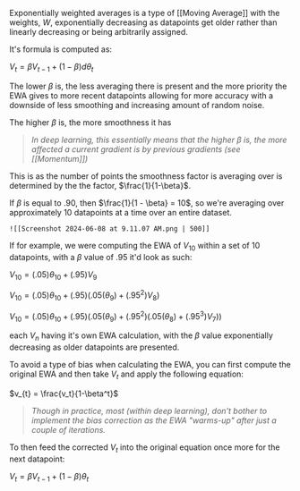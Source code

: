 Exponentially weighted averages is a type of [[Moving Average]] with the weights, $W$, exponentially decreasing as datapoints get older rather than linearly decreasing or being arbitrarily assigned. 

It's formula is computed as:

$V_t = \beta V_{t-1} + (1 - \beta) d\theta_t$

The lower $\beta$ is, the less averaging there is present and the more priority the EWA gives to more recent datapoints allowing for more accuracy with a downside of less smoothing and increasing amount of random noise.

The higher $\beta$ is, the more smoothness it has

> *In deep learning, this essentially means that the higher $\beta$ is, the more affected a current gradient is by previous gradients (see [[Momentum]])*

This is as the number of points the smoothness factor is averaging over is determined by the the factor, $\frac{1}{1-\beta}$.

If $\beta$ is equal to $.90$, then $\frac{1}{1 - \beta} = 10$, so we're averaging over approximately $10$ datapoints at a time over an entire dataset.

	![[Screenshot 2024-06-08 at 9.11.07 AM.png | 500]]

If for example, we were computing the EWA of $V_{10}$ within a set of 10 datapoints, with a $\beta$ value of $.95$ it'd look as such:

$V_{10} = (.05)\theta_{10} + (.95)V_{9}$

$V_{10} = (.05)\theta_{10} + (.95)(.05(\theta_9) + (.95^2)V_8)$

$V_{10} = (.05)\theta_{10} + (.95)(.05(\theta_9) + (.95^2)(.05(\theta_8) + (.95^3)V_7))$

each $V_n$ having it's own EWA calculation, with the $\beta$ value exponentially decreasing as older datapoints are presented.

To avoid a type of bias when calculating the EWA, you can first compute the original EWA and then take $V_t$ and apply the following equation:

$v_{t} = \frac{v_t}{1-\beta^t}$

>*Though in practice, most (within deep learning), don't bother to implement the bias correction as the EWA "warms-up" after just a couple of iterations.*

To then feed the corrected $V_{t}$ into the original equation once more for the next datapoint:

$V_t = \beta V_{t-1} + (1 - \beta) \theta_t$